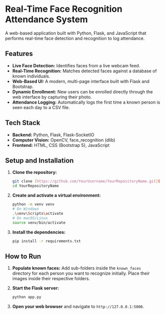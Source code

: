 # Real-Time Face Recognition Attendance System

A web-based application built with Python, Flask, and JavaScript that performs real-time face detection and recognition to log attendance.

## Features

- **Live Face Detection:** Identifies faces from a live webcam feed.
- **Real-Time Recognition:** Matches detected faces against a database of known individuals.
- **Web-Based UI:** A modern, multi-page interface built with Flask and Bootstrap.
- **Dynamic Enrollment:** New users can be enrolled directly through the web interface by capturing their photo.
- **Attendance Logging:** Automatically logs the first time a known person is seen each day to a CSV file.

## Tech Stack

- **Backend:** Python, Flask, Flask-SocketIO
- **Computer Vision:** OpenCV, face_recognition (dlib)
- **Frontend:** HTML, CSS (Bootstrap 5), JavaScript

## Setup and Installation

1. **Clone the repository:**

    ```bash
    git clone [https://github.com/YourUsername/YourRepositoryName.git](https://github.com/YourUsername/YourRepositoryName.git)
    cd YourRepositoryName
    ```

2. **Create and activate a virtual environment:**

    ```bash
    python -m venv venv
    # On Windows
    .\venv\Scripts\activate
    # On macOS/Linux
    source venv/bin/activate
    ```

3. **Install the dependencies:**

    ```bash
    pip install -r requirements.txt
    ```

## How to Run

1. **Populate known faces:** Add sub-folders inside the `known_faces` directory for each person you want to recognize initially. Place their images inside their respective folders.

2. **Start the Flask server:**

    ```bash
    python app.py
    ```

3. **Open your web browser** and navigate to `http://127.0.0.1:5000`.
